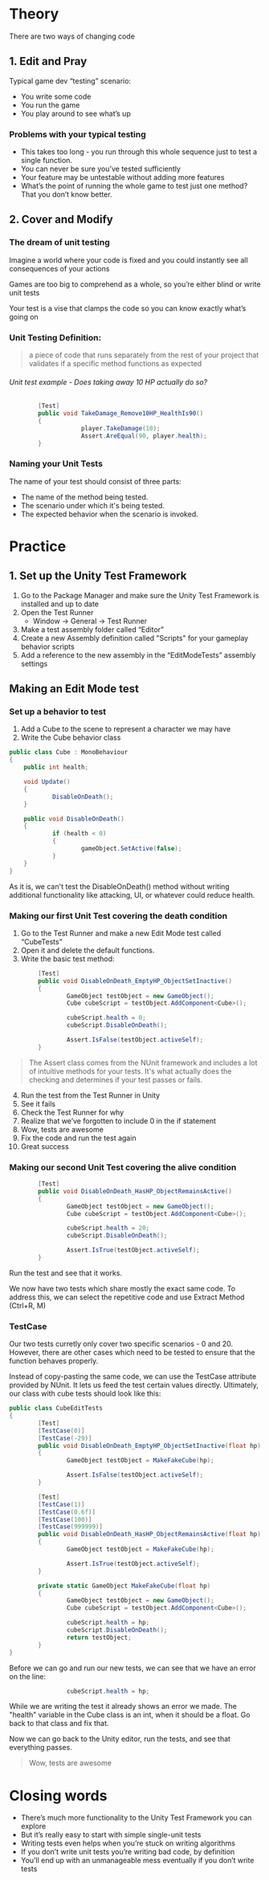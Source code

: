 # Theory
There are two ways of changing code
## 1. Edit and Pray
Typical game dev “testing” scenario:
- You write some code
- You run the game
- You play around to see what’s up
### Problems with your typical testing
- This takes too long - you run through this whole sequence just to test a single function. 
- You can never be sure you’ve tested sufficiently
- Your feature may be untestable without adding more features
- What’s the point of running the whole game to test just one method? That you don’t know better. 
## 2. Cover and Modify
### The dream of unit testing
Imagine a world where your code is fixed and you could instantly see all consequences of your actions

Games are too big to comprehend as a whole, so you’re either blind or write unit tests

Your test is a vise that clamps the code so you can know exactly what’s going on
### Unit Testing Definition:
> a piece of code that runs separately from the rest of your project that validates if a specific method functions as expected
###### Unit test example - Does taking away 10 HP actually do so?
```csharp
        [Test]
        public void TakeDamage_Remove10HP_HealthIs90()
        {
                    player.TakeDamage(10);
                    Assert.AreEqual(90, player.health);
        }
```
### Naming your Unit Tests
The name of your test should consist of three parts:
- The name of the method being tested.
- The scenario under which it's being tested.
- The expected behavior when the scenario is invoked.
# Practice
## 1. Set up the Unity Test Framework
1. Go to the Package Manager and make sure the Unity Test Framework is installed and up to date
2. Open the Test Runner
	- Window -> General -> Test Runner
3. Make a test assembly folder called “Editor” 
4. Create a new Assembly definition called "Scripts" for your gameplay behavior scripts
5. Add a reference to the new assembly in the “EditModeTests” assembly settings
## Making an Edit Mode test
### Set up a behavior to test
1. Add a Cube to the scene to represent a character we may have 
2. Write the Cube behavior class
```csharp
public class Cube : MonoBehaviour
{
    public int health;

    void Update()
    {
            DisableOnDeath();
    }

    public void DisableOnDeath()
    {
            if (health < 0)
            {
                    gameObject.SetActive(false);
            }
    }
}
```
As it is, we can't test the DisableOnDeath() method without writing additional functionality like attacking, UI, or whatever could reduce health. 
### Making our first Unit Test covering the death condition
1. Go to the Test Runner and make a new Edit Mode test called “CubeTests”
2. Open it and delete the default functions. 
3. Write the basic test method:
```csharp
        [Test]
        public void DisableOnDeath_EmptyHP_ObjectSetInactive()
        {
                GameObject testObject = new GameObject();
                Cube cubeScript = testObject.AddComponent<Cube>();

                cubeScript.health = 0;
                cubeScript.DisableOnDeath();

                Assert.IsFalse(testObject.activeSelf);
        }
```
>The Assert class comes from the NUnit framework and includes a lot of intuitive methods for your tests. It's what actually does the checking and determines if your test passes or fails. 

4. Run the test from the Test Runner in Unity
5. See it fails
6. Check the Test Runner for why
7. Realize that we’ve forgotten to include 0 in the if statement
8. Wow, tests are awesome
9. Fix the code and run the test again
10. Great success
### Making our second Unit Test covering the alive condition
```csharp
        [Test]
        public void DisableOnDeath_HasHP_ObjectRemainsActive()
        {
                GameObject testObject = new GameObject();
                Cube cubeScript = testObject.AddComponent<Cube>();

                cubeScript.health = 20;
                cubeScript.DisableOnDeath();

                Assert.IsTrue(testObject.activeSelf);
        }
```
Run the test and see that it works. 

We now have two tests which share mostly the exact same code. To address this, we can select the repetitive code and use Extract Method (Ctrl+R, M)

### TestCase
Our two tests curretly only cover two specific scenarios - 0 and 20. However, there are other cases which need to be tested to ensure that the function behaves properly. 

Instead of copy-pasting the same code, we can use the TestCase attribute provided by NUnit. It lets us feed the test certain values directly. Ultimately, our class with cube tests should look like this: 
```csharp
public class CubeEditTests
{
        [Test]
        [TestCase(0)]
        [TestCase(-29)]
        public void DisableOnDeath_EmptyHP_ObjectSetInactive(float hp)
        {
                GameObject testObject = MakeFakeCube(hp);

                Assert.IsFalse(testObject.activeSelf);
        }

        [Test]
        [TestCase(1)]
        [TestCase(0.6f)]
        [TestCase(100)]
        [TestCase(999999)]
        public void DisableOnDeath_HasHP_ObjectRemainsActive(float hp)
        {
                GameObject testObject = MakeFakeCube(hp);

                Assert.IsTrue(testObject.activeSelf);
        }

        private static GameObject MakeFakeCube(float hp)
        {
                GameObject testObject = new GameObject();
                Cube cubeScript = testObject.AddComponent<Cube>();

                cubeScript.health = hp;
                cubeScript.DisableOnDeath();
                return testObject;
        }
}
```
Before we can go and run our new tests, we can see that we have an error on the line:
```csharp
                cubeScript.health = hp;
```
While we are writing the test it already shows an error we made. The "health" variable in the Cube class is an int, when it should be a float. Go back to that class and fix that. 

Now we can go back to the Unity editor, run the tests, and see that everything passes. 

> Wow, tests are awesome

# Closing words
- There’s much more functionality to the Unity Test Framework you can explore
- But it’s really easy to start with simple single-unit tests
- Writing tests even helps when you’re stuck on writing algorithms
- If you don’t write unit tests you’re writing bad code, by definition
- You’ll end up with an unmanageable mess eventually if you don’t write tests
